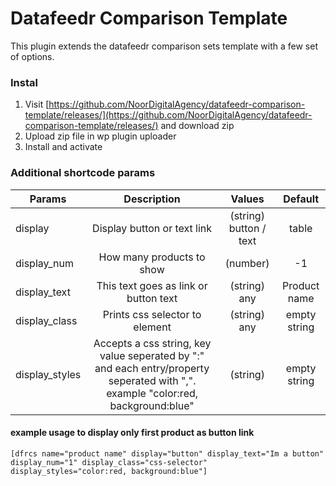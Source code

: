 # Datafeedr Comparison Template

This plugin extends the datafeedr comparison sets template with a few set of options.

### Instal

1. Visit [https://github.com/NoorDigitalAgency/datafeedr-comparison-template/releases/](https://github.com/NoorDigitalAgency/datafeedr-comparison-template/releases/) and download zip
2. Upload zip file in wp plugin uploader
3. Install and activate

### Additional shortcode params

| Params            | Description                    | Values                   | Default      |
|-------------------|:------------------------------:|:------------------------:|:------------:|
| display           | Display button or text link    | (string) button / text   | table              
| display_num       | How many products to show      | (number)                 | -1
| display_text      | This text goes as link or button text | (string) any      | Product name
| display_class     | Prints css selector to element | (string) any             | empty string
| display_styles    | Accepts a css string, key value seperated by ":" and each entry/property seperated with ",". example "color:red, background:blue" | (string)  | empty string

#### example usage to display only first product as button link
```
[dfrcs name="product name" display="button" display_text="Im a button" display_num="1" display_class="css-selector" display_styles="color:red, background:blue"] 
```
